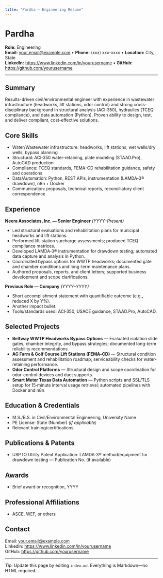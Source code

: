 ```yaml
---
title: "Pardha — Engineering Resume"
---
```


# Pardha
**Role:** Engineering  
**Email:** your.email@example.com • **Phone:** (xxx) xxx-xxxx • **Location:** City, State  
**LinkedIn:** https://www.linkedin.com/in/yourusername • **GitHub:** https://github.com/yourusername

---

## Summary
Results-driven civil/environmental engineer with experience in wastewater infrastructure (headworks, lift stations, odor control) and strong cross-disciplinary background in structural analysis (ACI‑350), hydraulics (TCEQ compliance), and data automation (Python). Proven ability to design, test, and deliver compliant, cost-effective solutions.

## Core Skills
- Water/Wastewater infrastructure: headworks, lift stations, wet wells/dry wells, bypass planning
- Structural: ACI‑350 water-retaining, plate modeling (STAAD.Pro), AutoCAD production
- Compliance: TCEQ standards, FEMA-CD rehabilitation guidance, safety and operations
- Data/Automation: Python, REST APIs, instrumentation (LAMDA‑3® drawdown), n8n + Docker
- Communication: proposals, technical reports, reconciliatory client correspondence

## Experience
**Neera Associates, Inc. — Senior Engineer** *(YYYY–Present)*  
- Led structural evaluations and rehabilitation plans for municipal headworks and lift stations.  
- Performed lift-station surcharge assessments; produced TCEQ compliance matrices.  
- Developed LAMDA‑3® instrumentation for drawdown testing; automated data capture and analysis in Python.  
- Coordinated bypass options for WWTP headworks; documented gate and chamber conditions and long-term maintenance plans.  
- Authored proposals, reports, and client letters; supported business development and scope clarifications.

**Previous Role — Company** *(YYYY–YYYY)*  
- Short accomplishment statement with quantifiable outcome (e.g., reduced X by Y%).  
- Another impact bullet.  
- Tools/standards used: ACI‑350, USACE guidance, STAAD.Pro, AutoCAD.

## Selected Projects
- **Beltway WWTP Headworks Bypass Options** — Evaluated isolation slide gates, chamber integrity, and bypass strategies; documented long-term reliability recommendations.
- **AG Farm & Golf Course Lift Stations (FEMA‑CD)** — Structural condition assessment and rehabilitation roadmap; serviceability checks for water-retaining performance.
- **Odor Control Platforms** — Structural design and scope coordination for odor-control devices and duct supports.
- **Smart Meter Texas Data Automation** — Python scripts and SSL/TLS setup for 15‑minute interval usage retrieval; automated pipelines with Docker and n8n.

## Education & Credentials
- M.S./B.S. in Civil/Environmental Engineering, University Name  
- PE License: State (Number) *(if applicable)*  
- Relevant training/certifications

## Publications & Patents
- USPTO Utility Patent Application: LAMDA‑3® method/equipment for drawdown testing — Publication No. (if available)

## Awards
- Brief award or recognition, YYYY

## Professional Affiliations
- ASCE, WEF, or others

## Contact
Email: your.email@example.com  
LinkedIn: https://www.linkedin.com/in/yourusername  
GitHub: https://github.com/yourusername

---

*Tip:* Update this page by editing `index.md`. Everything is Markdown—no HTML required.
